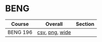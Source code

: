 # BENG

| Course | Overall | Section |
| ------ | ------- | ------- |
| BENG 196 | [csv](https://github.com/UCSD-Historical-Enrollment-Data/2024Summer3/blob/main/overall/BENG%20196.csv), [png](https://raw.githubusercontent.com/UCSD-Historical-Enrollment-Data/2024Summer3/main/plot_overall/BENG%20196.png), [wide](https://raw.githubusercontent.com/UCSD-Historical-Enrollment-Data/2024Summer3/main/plot_overall_wide/BENG%20196.png) |  |
